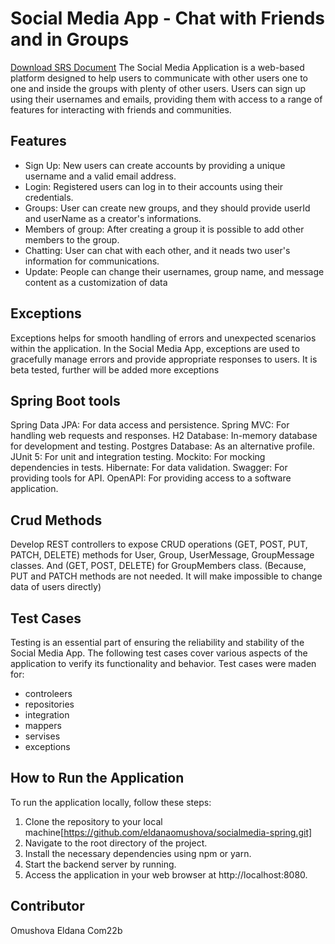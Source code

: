 # Social Media App - Chat with Friends and in Groups
[Download SRS Document]([https://drive.google.com/file/d/your_file_id/view](https://docs.google.com/document/d/1nCK8bXBrHWJdGUOl_lhvsDOlve_C0GvpTFuM1Aaw_R4/edit?usp=sharing))
The Social Media Application is a web-based platform designed to help users to communicate with other users one to one and inside the groups with plenty of other users.
Users can sign up using their usernames and emails, providing them with access to a range of features for interacting with friends and communities.

## Features
* Sign Up: New users can create accounts by providing a unique username and a valid email address.
* Login: Registered users can log in to their accounts using their credentials.
* Groups: User can create new groups, and they should provide userId and userName as a creator's informations.
* Members of group: After creating a group it is possible to add other members to the group.
* Chatting: User can chat with each other, and it neads two user's information for communications.
* Update: People can change their usernames, group name, and message content as a customization of data

## Exceptions
Exceptions helps for smooth handling of errors and unexpected scenarios within the application. 
In the Social Media App, exceptions are used to gracefully manage errors and provide appropriate responses to users. 
It is beta tested, further will be added more exceptions

## Spring Boot tools
Spring Data JPA: For data access and persistence.
Spring MVC: For handling web requests and responses.
H2 Database: In-memory database for development and testing.
Postgres Database: As an alternative profile.
JUnit 5: For unit and integration testing.
Mockito: For mocking dependencies in tests.
Hibernate: For data validation.
Swagger: For providing tools for API.
OpenAPI: For providing access to a software application.

## Crud Methods
Develop REST controllers to expose CRUD operations (GET, POST, PUT, PATCH, DELETE) methods for User, Group, UserMessage, GroupMessage classes.
And (GET, POST, DELETE) for GroupMembers class. (Because, PUT and PATCH methods are not needed. It will make impossible to change data of users directly)

## Test Cases
Testing is an essential part of ensuring the reliability and stability of the Social Media App. The following test cases cover various aspects of the 
application to verify its functionality and behavior. Test cases were maden for:
* controleers
* repositories
* integration
* mappers
* servises
* exceptions

## How to Run the Application

To run the application locally, follow these steps:

1. Clone the repository to your local machine[https://github.com/eldanaomushova/socialmedia-spring.git]
2. Navigate to the root directory of the project.
3. Install the necessary dependencies using npm or yarn.
4. Start the backend server by running.
5. Access the application in your web browser at http://localhost:8080.

## Contributor
Omushova Eldana Com22b












